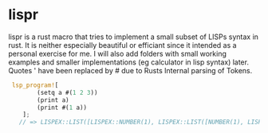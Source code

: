 # lispr

lispr is a rust macro that tries to implement a small subset of LISPs syntax in rust. It is neither especially beautiful or efficiant since it intended as a personal exercise for me. I will also add folders with small working examples and smaller implementations (eg calculator in lisp syntax) later. 
Quotes ' have been replaced by # due to Rusts Internal parsing of Tokens.

```rust
 lsp_program![
        (setq a #(1 2 3))
        (print a)
        (print #(1 a))
    ];
   // => LISPEX::LIST([LISPEX::NUMBER(1), LISPEX::LIST([NUMBER(1), LISPEX::NUMBER(2), LISPEX::NUMBER(3)])])
```


